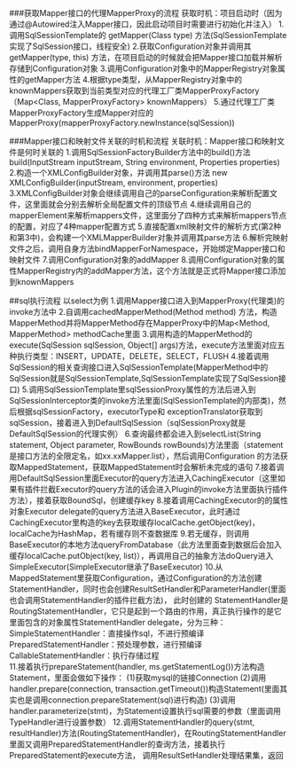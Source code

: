 
###获取Mapper接口的代理MapperProxy的流程
获取时机：项目启动时（因为通过@Autowired注入Mapper接口，因此启动项目时需要进行初始化并注入）
1.调用SqlSessionTemplate的 getMapper(Class<T> type) 方法(SqlSessionTemplate实现了SqlSession接口，线程安全)
2.获取Configuration对象并调用其getMapper(type, this)                                            方法，在项目启动的时候就会把Mapper接口加载并解析存储到Configuration对象
3.调用Configuration对象中的MapperRegistry对象属性的getMapper方法
4.根据type类型，从MapperRegistry对象中的knownMappers获取到当前类型对应的代理工厂类MapperProxyFactory（Map<Class<?>, MapperProxyFactory<?>> knownMappers） 
5.通过代理工厂类MapperProxyFactory生成Mapper对应的MapperProxy(mapperProxyFactory.newInstance(sqlSession))


###Mapper接口和映射文件关联的时机和流程
关联时机：Mapper接口和映射文件是何时关联的
1.调用SqlSessionFactoryBuilder方法中的build()方法 build(InputStream inputStream, String environment, Properties properties)
2.构造一个XMLConfigBuilder对象，并调用其parse()方法 new XMLConfigBuilder(inputStream, environment, properties)
3.XMLConfigBuilder对象会继续调用自己的parseConfiguration来解析配置文件，这里面就会分别去解析全局配置文件的顶级节点
4.继续调用自己的mapperElement来解析mappers文件，这里面分了四种方式来解析mappers节点的配置，对应了4种mapper配置方式
5.直接配置xml映射文件的解析方式(第2种和第3中)，会构建一个XMLMapperBuilder对象并调用其parse方法
6.解析完映射文件之后，调用自身方法bindMapperForNamespace，开始绑定Mapper接口和映射文件
7.调用Configuration对象的addMapper
8.调用Configuration对象的属性MapperRegistry内的addMapper方法，这个方法就是正式将Mapper接口添加到knownMappers


##sql执行流程   以select为例
1.调用Mapper接口进入到MapperProxy(代理类)的invoke方法中
2.自调用cachedMapperMethod(Method method) 方法，构造MapperMethod并将MapperMethod存在MapperProxy中的Map<Method, MapperMethod> methodCache里面
3.调用构造的MapperMethod的execute(SqlSession sqlSession, Object[] args)方法，execute方法里面对应五种执行类型：INSERT，UPDATE，DELETE，SELECT，FLUSH
4.接着调用SqlSession的相关查询接口进入SqlSessionTemplate(MapperMethod中的SqlSession就是SqlSessionTemplate,SqlSessionTemplate实现了SqlSession接口)
5.调用SqlSessionTemplate里sqlSessionProxy属性的方法后进入到SqlSessionInterceptor类的invoke方法里面(SqlSessionTemplate的内部类)，然后根据sqlSessionFactory，executorType和
    exceptionTranslator获取到sqlSession，接着进入到DefaultSqlSession（sqlSessionProxy就是DefaultSqlSession的代理实例）
6.查询最终都会进入到selectList(String statement, Object parameter, RowBounds rowBounds)方法里面（statement是接口方法的全限定名，如xx.xxMapper.list），然后调用Configuration
  的方法获取MappedStatement，获取MappedStatement时会解析未完成的语句
7.接着调用DefaultSqlSession里面Executor的query方法进入CachingExecutor（这里如果有插件拦截Executor的query方法的话会进入Plugin的invoke方法里面执行插件方法），接着获取BoundSql，创建缓存key
8.接着调用CachingExecutor的的属性对象Executor delegate的query方法进入BaseExecutor，此时通过CachingExecutor里构造的key去获取缓存localCache.getObject(key)，localCache为HashMap，若有缓存则不查数据库
9.若无缓存，则调用BaseExecutor的本地方法queryFromDatabase（此方法里面查到数据后会加入缓存localCache.putObject(key, list)），再调用自己的抽象方法doQuery进入SimpleExecutor(SimpleExecutor继承了BaseExecutor)
10.从MappedStatement里获取Configuration，通过Configuration的方法创建StatementHandler，同时也会创建ResultSetHandler和ParameterHandler(里面也会调用StatementHandler的插件拦截方法)，
    此时创建的 StatementHandler是RoutingStatementHandler，它只是起到一个路由的作用，真正执行操作的是它里面包含的对象属性StatementHandler delegate，分为三种：
    SimpleStatementHandler：直接操作sql，不进行预编译
    PreparedStatementHandler：预处理参数，进行预编译
    CallableStatementHandler：执行存储过程  
11.接着执行prepareStatement(handler, ms.getStatementLog())方法构造Statement，里面会做如下操作：
    (1)获取mysql的链接Connection
    (2)调用handler.prepare(connection, transaction.getTimeout())构造Statement(里面其实也是调用connection.prepareStatement(sql)进行构造)
    (3)调用handler.parameterize(stmt)，为Statement设置执行sql需要的参数（里面调用TypeHandler进行设置参数）
12.调用StatementHandler的query(stmt, resultHandler)方法(RoutingStatementHandler)，在RoutingStatementHandler里面又调用PreparedStatementHandler的查询方法，接着执行PreparedStatement的execute方法，
  调用ResultSetHandler处理结果集，返回
